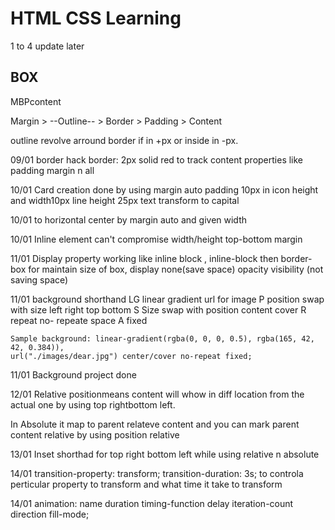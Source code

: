 # HTML CSS Learning

1 to 4 update later

## BOX

MBPcontent

Margin > --Outline-- > Border > Padding > Content

outline revolve arround border if in +px or inside in -px.

09/01 border hack
border: 2px solid red
to track content properties like padding margin n all

10/01 Card creation done by using margin auto padding 10px in icon height and width10px line height 25px text transform to capital

10/01 to horizontal center by margin auto and given width

10/01 Inline element can't compromise width/height top-bottom margin

11/01 Display property working like inline block , inline-block then border-box for maintain size of box, display none(save space) opacity visibility (not saving space)

11/01 background shorthand
LG linear gradient
url for image
P position swap with size left right top bottom
S Size swap with position content cover
R repeat no- repeate space
A fixed

    Sample background: linear-gradient(rgba(0, 0, 0, 0.5), rgba(165, 42, 42, 0.384)),
    url("./images/dear.jpg") center/cover no-repeat fixed;

11/01 Background project done

12/01 Relative positionmeans content will whow in diff location from the actual one by using top rightbottom left.

In Absolute it map to parent relateve content
and you can mark parent content relative by using position relative

13/01 Inset shorthad for
top right bottom left while using relative n absolute

14/01 transition-property: transform;
transition-duration: 3s; to controla perticular property to transform and what time it take to transform

14/01 animation: name duration timing-function delay iteration-count direction fill-mode;
